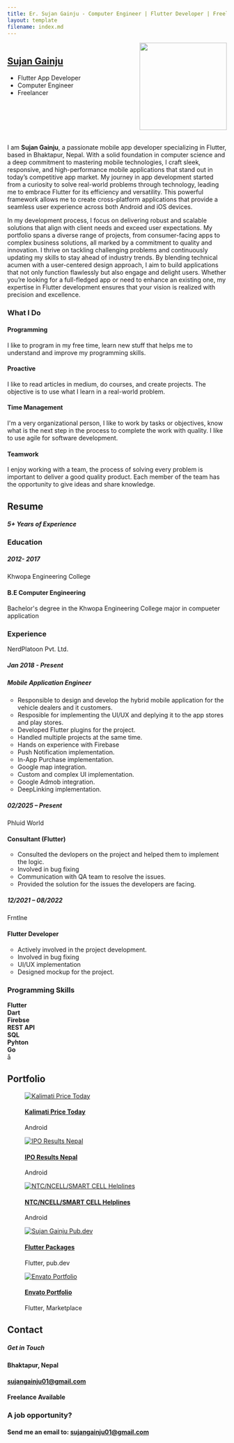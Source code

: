 ```yaml
---
title: Er. Sujan Gainju - Computer Engineer | Flutter Developer | Freelancer
layout: template
filename: index.md
--- 
```


  <div id="page" class="page">
    <!-- /Header -->
    <!-- Arrows Nav -->
    <div class="lmpixels-arrows-nav">
      <div class="lmpixels-arrow-left"><i class="lnr lnr-chevron-left"></i></div>
      <div class="lmpixels-arrow-right"><i class="lnr lnr-chevron-right"></i></div>
    </div>
    <!-- /Arrows Nav -->
    <!-- Main Content -->
    <div id="main" class="site-main">
      <!-- Page changer wrapper -->
      <div class="pt-wrapper">
        <!-- Subpages -->
        <div class="subpages">
          <!-- Home Subpage -->
          <section class="pt-page" data-id="about-me">
            <div class="section-inner start-page-full-width">
              <div class="start-page-full-width">
                <div class="row">
                  <div class="col-sm-12 col-md-6 col-lg-6">
                    <div class="inner-content">
                      <div class="fill-block"></div>
                    </div>
                  </div>
                  <div class="col-sm-12 col-md-12 col-lg-12">
                    <div class="inner-content">
                      <div class="hp-text-block">
                        <div style="display: flex; align-items: start;">
                          <div style="flex: 1;">
                          <h2 class="hp-main-title"><a href="#">Sujan Gainju</a></h2>
                            <ul>
                              <li> Flutter App Developer </li>
                              <li> Computer Engineer</li>
                              <li> Freelancer</li>
                            </ul>
                          </div>
                          <div>
                          <img src="/assets/images/main.png" style="height: 200px;">
                          <br/>
                          <div style="display: flex; justify-content: space-between; max-width: 200px;">
                            <a href="https://www.linkedin.com/in/sujan-gainju-415147114" target="_blank" style="flex: 1; text-align: center;"><i class="fab fa-linkedin"></i></a>
                            <a href="https://github.com/imsujan276" target="_blank" style="flex: 1; text-align: center;"><i class="fab fa-github-square"></i></a>
                            <a href="https://play.google.com/store/apps/dev?id=6505221814874321222" target="_blank" style="flex: 1; text-align: center;"><i class="fa fa-trophy"></i></a>
                            <a href="mailto:sujangainju01@gmail.com" target="_blank" style="flex: 1; text-align: center;"><i class="fa fa-envelope"></i></a>
                          </div>
                          </div>
                        </div>
                        <br/>
                        <!-- <h2 class="hp-main-title"><a href="#">Sujan Gainju</a></h2> -->
                        <p>
                          I am <strong>Sujan Gainju</strong>, a passionate mobile app developer specializing in Flutter, based in Bhaktapur, Nepal. With a solid foundation in computer science and a deep commitment to mastering mobile technologies, I craft sleek, responsive, and high-performance mobile applications that stand out in today’s competitive app market. My journey in app development started from a curiosity to solve real-world problems through technology, leading me to embrace Flutter for its efficiency and versatility. This powerful framework allows me to create cross-platform applications that provide a seamless user experience across both Android and iOS devices.
                        </p>
                        <p>
                          In my development process, I focus on delivering robust and scalable solutions that align with client needs and exceed user expectations. My portfolio spans a diverse range of projects, from consumer-facing apps to complex business solutions, all marked by a commitment to quality and innovation. I thrive on tackling challenging problems and continuously updating my skills to stay ahead of industry trends. By blending technical acumen with a user-centered design approach, I aim to build applications that not only function flawlessly but also engage and delight users. Whether you’re looking for a full-fledged app or need to enhance an existing one, my expertise in Flutter development ensures that your vision is realized with precision and excellence.
                        </p>
                      </div>
                    </div>
                  </div>
                </div>
              </div>
            </div>
            <div class="divider"></div>
            <div class="section-inner custom-page-content">
              <div class="page-content">
                <!-- Services Block Title -->
                <div class="row">
                  <div class="col-xs-12 col-sm-12">
                    <div class="col-inner">
                      <div class="block-title">
                        <h3>What I Do</h3>
                      </div>
                    </div>
                  </div>
                </div>
                <!-- /Services Block Title -->
                <!-- Services Block -->
                <div class="row">
                  <div class="col-xs-12 col-sm-6">
                    <div class="col-inner">
                      <div class="info-list-w-icon">
                        <!-- Service Item 1 -->
                        <div class="info-block-w-icon">
                          <div class="ci-icon">
                            <i class="lnr lnr-code"></i>
                          </div>
                          <div class="ci-text">
                            <h4>Programming</h4>
                            <p>I like to program in my free time, learn new stuff that helps me to understand and
                              improve my programming skills.</p>
                          </div>
                        </div>
                        <!-- /Service Item 1 -->
                        <!-- Service Item 2 -->
                        <div class="info-block-w-icon">
                          <div class="ci-icon">
                            <i class="lnr lnr-license"></i>
                          </div>
                          <div class="ci-text">
                            <h4>Proactive</h4>
                            <p> I like to read articles in medium, do courses, and create projects. The objective is to
                              use what I learn in a real-world problem.</p>
                          </div>
                        </div>
                        <!-- Service Item 2 -->
                      </div>
                    </div>
                  </div>
                  <div class="col-xs-12 col-sm-6">
                    <div class="col-inner">
                      <div class="info-list-w-icon">
                        <!-- Service Item 3 -->
                        <div class="info-block-w-icon">
                          <div class="ci-icon">
                            <i class="lnr lnr-flag"></i>
                          </div>
                          <div class="ci-text">
                            <h4>Time Management</h4>
                            <p>I'm a very organizational person, I like to work by tasks or objectives, know what is the
                              next step in the process to complete the work with quality. I like to use agile for
                              software development.</p>
                          </div>
                        </div>
                        <!-- Service Item 3 -->
                        <!-- Service Item 4 -->
                        <div class="info-block-w-icon">
                          <div class="ci-icon">
                            <i class="lnr lnr-users"></i>
                          </div>
                          <div class="ci-text">
                            <h4>Teamwork </h4>
                            <p>I enjoy working with a team, the process of solving every problem is important to deliver
                              a good quality product. Each member of the team has the opportunity to give ideas and
                              share knowledge.</p>
                          </div>
                        </div>
                        <!-- Service Item 4 -->
                      </div>
                    </div>
                  </div>
                </div>
                <!-- /Services Block -->
              </div>
            </div>
          </section>
          <!-- End of Home Subpage -->
          <div class="divider"></div>
         <!-- Resume Subpage -->
         <section class="pt-page" data-id="resume">
          <div class="section-inner custom-page-content">
            <div class="section-title-block second-style">
              <h2 class="section-title">Resume</h2>
              <h5 class="section-description">5+ Years of Experience</h5>
            </div>
            <div class="section-content">
              <!-- <div class="row"> -->
                <div class="offset-1 col-10">
                  <div class="col-inner bs-30">
                    <div class="block-title">
                      <h3>Education</h3>
                    </div>
                    <div class="timeline timeline-second-style bs-30 clearfix">
                      <div class="timeline-item clearfix">
                        <div class="left-part">
                          <h5 class="item-period">2012- 2017</h5>
                          <span class="item-company">Khwopa Engineering College</span>
                        </div>
                        <div class="right-part">
                          <h4 class="item-title">B.E Computer Engineering</h4>
                          <p>Bachelor's degree in the Khwopa Engineering College major in compueter application</p>
                        </div>
                      </div>
                    </div>
                    <div class="divider"></div>
                    <div class="block-title">
                      <h3>Experience<span></span></h3>
                    </div>
                    <div class="timeline timeline-second-style clearfix">
                      <div class="timeline-item clearfix">
                        <div class="left-part">
                          <span class="item-company">NerdPlatoon Pvt. Ltd.</span>
                          <h5 class="item-period">Jan 2018 - Present</h5>
                        </div>
                        <div class="right-part">
                          <h5 class="item-title">Mobile Application Engineer</h5>
                          <ul type="A">
                            <li type="circle">Responsible to design and develop the hybrid mobile application for the vehicle dealers and it customers.</li>
                            <li type="circle">Resposible for implementing the UI/UX and deplying it to the app stores and play stores.</li>
                            <li type="circle">Developed Flutter plugins for the project.</li>
                            <li type="circle">Handled multiple projects at the same time.</li>
                            <li type="circle">Hands on experience with Firebase</li>
                            <li type="circle">Push Notification implementation.</li>
                            <li type="circle">In-App Purchase implementation.</li>
                            <li type="circle">Google map integration.</li>
                            <li type="circle">Custom and complex UI implementation.</li>
                            <li type="circle">Google Admob integration.</li>
                            <li type="circle">DeepLinking implementation.</li>
                          </ul>
                        </div>
                      </div>
                    <div class="divider"></div>
                      <div class="timeline-item clearfix">
                        <div class="left-part">
                          <h5 class="item-period">02/2025 – Present</h5>
                          <span class="item-company">Phluid World</span>
                        </div>
                        <div class="right-part">
                          <h4 class="item-title">Consultant (Flutter)</h4>
                          <ul type="A">
                            <li type="circle">Consulted the devlopers on the project and helped them to implement the logic.</li>
                            <li type="circle">Involved in bug fixing</li>
                            <li type="circle">Communication with QA team to resolve the issues.</li>
                            <li type="circle">Provided the solution for the issues the developers are facing.</li>
                          </ul>
                        </div>
                      </div>
                    <div class="divider"></div>
                      <div class="timeline-item clearfix">
                        <div class="left-part">
                          <h5 class="item-period">12/2021 – 08/2022</h5>
                          <span class="item-company">Frntlne</span>
                        </div>
                        <div class="right-part">
                          <h4 class="item-title">Flutter Developer</h4>
                          <ul type="A">
                            <li type="circle">Actively involved in the project development.</li>
                            <li type="circle">Involved in bug fixing</li>
                            <li type="circle">UI/UX implementation</li>
                            <li type="circle">Designed mockup for the project.</li>
                          </ul>
                        </div>
                      </div>
                    </div>
                  </div>
                </div>
                <div class="divider"></div>
                <div class="offset-1 col-10">
                  <div class="col-inner">
                      <div class="block-title ts-10">
                        <h3>Programming Skills<span></span></h3>
                      </div>
                      <div class="skills-info skills-second-style">
                        <!-- Skill 5 -->
                        <div class="clearfix">
                          <strong>Flutter</strong>
                          <div class="skill-value">
                            <strong>Dart</strong>
                          </div>
                        </div>
                        <!-- /Skill 5 -->
                        <!-- Skill 6 -->
                        <div class="clearfix">
                          <strong>Firebse</strong>
                          <div class="skill-value">
                            <strong>REST API</strong>
                          </div>
                        </div>
                        <!-- /Skill 6 -->
                        <!-- Skill 7 -->
                        <div class="clearfix">
                          <strong>SQL</strong>
                          <div class="skill-value">
                            <strong>Pyhton</strong>
                          </div>
                        </div>
                        <!-- /Skill 7 -->
                        <div class="clearfix">
                          <strong>Go</strong>
                        </div>
                      </div>å
                  </div>
                </div>
              <!-- </div> -->
            </div>
          </div>
        </section>
        <!-- End of Resume Subpage -->
          <div class="divider"></div>
          <!-- Portfolio Subpage -->
          <section class="pt-page" data-id="portfolio">
            <div class="section-inner custom-page-content">
              <div class="section-title-block second-style">
                <h2 class="section-title">Portfolio</h2>
              </div>
              <div class="section-content">
                <div class="row">
                  <div class="col-xs-12 col-sm-12">
                      <!-- Portfolio Grid -->
                      <div class="portfolio-grid three-columns">
                        <figure class="item standard" data-groups='["category_all", "category_android"]'>
                          <div class="portfolio-item-img">
                            <a href="https://play.google.com/store/apps/details?id=com.suga.kalimati_price"
                              target="_blank">
                            <img src="assets/images/portfolio/kalimati_price_nepal.png" alt="Kalimati Price Today"
                              title="Kalimati Price Today" />
                            </a>
                          </div>
                          <i class="fa fa-file-alt"></i>
                          <h4 class="name"><a href="https://play.google.com/store/apps/details?id=com.suga.kalimati_price"
                              target="_blank">Kalimati Price Today</a></h4>
                          <span class="category">Android</span>
                        </figure>
                        <figure class="item standard" data-groups='["category_all", "category_android"]'>
                          <div class="portfolio-item-img">
                            <a href="https://play.google.com/store/apps/details?id=np.com.sujangainju.iporesultnepal"
                              target="_blank">
                            <img src="assets/images/portfolio/ipo_results_nepal.png" alt="IPO Results Nepal"
                              title="IPO Results Nepal" />
                            </a>
                          </div>
                          <i class="fa fa-file-alt"></i>
                          <h4 class="name"> <a href="https://play.google.com/store/apps/details?id=np.com.sujangainju.iporesultnepal"
                              target="_blank">IPO Results Nepal</a></h4>
                          <span class="category">Android</span>
                        </figure>
                        <figure class="item standard" data-groups='["category_all", "category_android"]'>
                          <div class="portfolio-item-img">
                            <a href="https://play.google.com/store/apps/details?id=np.com.sujangainju.iporesultnepal"
                              target="_blank">
                            <img src="assets/images/portfolio/ntc_ncell_smart_cell_helplines.png"
                              alt="NTC/NCELL/SMART CELL Helplines" title="NTC/NCELL/SMART CELL Helplines" />
                              </a>
                          </div>
                          <i class="fa fa-file-alt"></i>
                          <h4 class="name"><a href="https://play.google.com/store/apps/details?id=np.com.sujangainju.iporesultnepal"
                              target="_blank">NTC/NCELL/SMART CELL Helplines</a></h4>
                          <span class="category">Android</span>
                        </figure>
                        <figure class="item standard" data-groups='["category_all", "category_android"]'>
                          <div class="portfolio-item-img">
                            <a href="https://pub.dev/publishers/sujangainju.com.np/packages/" target="_blank">
                            <img src="assets/images/portfolio/pub.dev.png" alt="Sujan Gainju Pub.dev"
                              title="Flutter Packages" />
                            </a>
                          </div>
                          <i class="fa fa-file-alt"></i>
                          <h4 class="name"><a href="https://pub.dev/publishers/sujangainju.com.np/packages/" target="_blank"
                              >Flutter Packages</a></h4>
                          <span class="category">Flutter, pub.dev</span>
                        </figure>
                        <figure class="item standard" data-groups='["category_all", "category_android"]'>
                          <div class="portfolio-item-img">
                            <a href="https://codecanyon.net/user/imsujan276/portfolio?direction=asc&order_by=sortable_at/" target="_blank"
                              title="Envato Portfolio">
                            <img src="assets/images/portfolio/envato.png" alt="Envato Portfolio"
                              title="Envato Portfolio" />
                              </a>
                          </div>
                          <i class="fa fa-file-alt"></i>
                          <h4 class="name"><a href="https://codecanyon.net/user/imsujan276/portfolio?direction=asc&order_by=sortable_at/" target="_blank">Envato Portfolio</a></h4>
                          <span class="category">Flutter, Marketplace</span>
                        </figure>
                      </div>
                    </div>
                    <!-- /Portfolio Content -->
                  </div>
                </div>
              </div>
            <!-- </div> -->
          </section>
          <!-- /Portfolio Subpage -->
          <div class="divider"></div>
          <!-- Contact Subpage -->
          <section class="pt-page" data-id="contact">
            <div class="section-inner custom-page-content">
              <div class="section-title-block second-style">
                <h2 class="section-title">Contact</h2>
                <h5 class="section-description">Get in Touch</h5>
              </div>
              <div class="section-content">
                <div class="row">
                  <!-- <div class="col-xs-12 col-sm-3">
                    <div class="col-inner bs-30">
                      <div class="lm-info-block gray-default">
                        <i class="lnr lnr-phone-handset"></i>
                        <h4><a href="tel:+9779849170030">(+977) 9849170030</a></h4>
                        <span class="lm-info-block-value"></span>å
                        <span class="lm-info-block-text"></span>
                      </div>
                    </div>
                  </div> -->
                  <div class="col-xs-12 col-sm-4">
                    <div class="col-inner bs-30">
                      <div class="lm-info-block gray-default">
                        <i class="lnr lnr-map-marker"></i>
                        <h4>Bhaktapur, Nepal</h4>
                        <span class="lm-info-block-value"></span>
                        <span class="lm-info-block-text"></span>
                      </div>
                    </div>
                  </div>
                  <div class="col-xs-12 col-sm-4">
                    <div class="col-inner bs-30">
                      <div class="lm-info-block gray-default">
                        <i class="lnr lnr-envelope"></i>
                        <h4><a href="mailto:sujangainju01@gmail.com">sujangainju01@gmail.com</a></h4>
                        <span class="lm-info-block-value"></span>
                        <span class="lm-info-block-text"></span>
                      </div>
                    </div>
                  </div>
                  <div class="col-xs-12 col-sm-4">
                    <div class="col-inner bs-30">
                      <div class="lm-info-block gray-default">
                        <i class="lnr lnr-checkmark-circle"></i>
                        <h4>Freelance Available</h4>
                        <span class="lm-info-block-value"></span>
                        <span class="lm-info-block-text"></span>
                      </div>
                    </div>
                  </div>
                </div>
              </div>
              <div class="row">
                <div class=" col-xs-12 col-sm-8 offset-sm-1 offset-sm-2">
                  <div class="col-inner ts-20">
                    <div class="block-title">
                      <h3>A job opportunity?</h3>
                      <h4>Send me an email to: <a href="mailto:sujangainju01@gmail.com">sujangainju01@gmail.com</a></h4>
                    </div>
                  </div>
                </div>
              </div>
            </div>
          </section>
          <!-- End Contact Subpage -->
        </div>
      </div>
      <!-- /Page changer wrapper -->
    </div>
    <!-- /Main Content -->
  </div>
